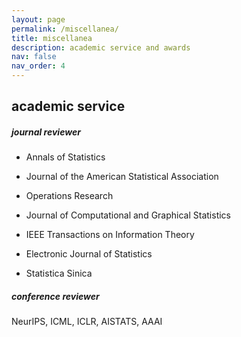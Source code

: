 ```yaml
---
layout: page
permalink: /miscellanea/
title: miscellanea
description: academic service and awards
nav: false
nav_order: 4
---
```




## academic service


##### journal reviewer

- Annals of Statistics

- Journal of the American Statistical Association

- Operations Research

- Journal of Computational and Graphical Statistics

- IEEE Transactions on Information Theory

- Electronic Journal of Statistics

- Statistica Sinica


##### conference reviewer

NeurIPS, ICML, ICLR, AISTATS, AAAI